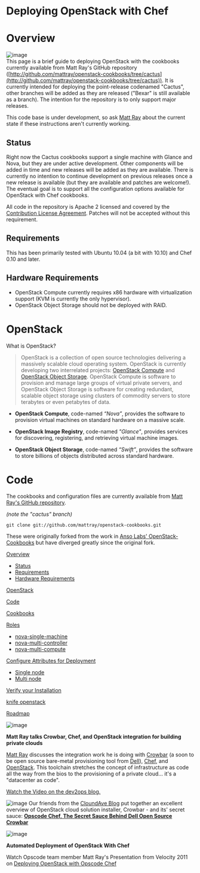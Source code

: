 Deploying OpenStack with Chef
=============================

Overview
========

![image](../attachments/11141177/13238276.jpg)   
This page is a brief guide to deploying OpenStack with the cookbooks
currently available from Matt Ray's GitHub repository
([http://github.com/mattray/openstack-cookbooks/tree/cactus](http://github.com/mattray/openstack-cookbooks/tree/cactus)).
It is currently intended for deploying the point-release codenamed
"Cactus", other branches will be added as they are released ("Bexar" is
still available as a branch). The intention for the repository is to
only support major releases.

This code base is under development, so ask [Matt
Ray](http://wiki.opscode.com/display/~matt) about the current state if
these instructions aren't currently working.   
  

Status
------

Right now the Cactus cookbooks support a single machine with Glance and
Nova, but they are under active development. Other components will be
added in time and new releases will be added as they are available.
There is currently no intention to continue development on previous
releases once a new release is available (but they are available and
patches are welcome!). The eventual goal is to support all the
configuration options available for OpenStack with Chef cookbooks.

All code in the repository is Apache 2 licensed and covered by the
[Contribution License
Agreement](How%20to%20Contribute.html "How to Contribute"). Patches will
not be accepted without this requirement.

Requirements
------------

This has been primarily tested with Ubuntu 10.04 (a bit with 10.10) and
Chef 0.10 and later.

Hardware Requirements
---------------------

-   OpenStack Compute currently requires x86 hardware with
    virtualization support (KVM is currently the only hypervisor).
-   OpenStack Object Storage should not be deployed with RAID.

OpenStack
=========

What is OpenStack?

> OpenStack is a collection of open source technologies delivering a
> massively scalable cloud operating system. OpenStack is currently
> developing two interrelated projects: [OpenStack
> Compute](http://openstack.org/projects/compute) and [OpenStack Object
> Storage](http://openstack.org/projects/storage). OpenStack Compute is
> software to provision and manage large groups of virtual private
> servers, and OpenStack Object Storage is software for creating
> redundant, scalable object storage using clusters of commodity servers
> to store terabytes or even petabytes of data.

-   **OpenStack Compute**, code-named *“Nova”*, provides the software to
    provision virtual machines on standard hardware on a massive scale.

-   **OpenStack Image Registry**, code-named *"Glance"*, provides
    services for discovering, registering, and retrieving virtual
    machine images.

-   **OpenStack Object Storage**, code-named *“Swift”*, provides the
    software to store billions of objects distributed across standard
    hardware.

Code
====

The cookbooks and configuration files are currently available from [Matt
Ray's GitHub
repository](http://github.com/mattray/openstack-cookbooks/tree/cactus).

*(note the "cactus" branch)*

    git clone git://github.com/mattray/openstack-cookbooks.git

These were originally forked from the work in [Anso Labs'
OpenStack-Cookbooks](https://github.com/ansolabs/openstack-cookbooks)
but have diverged greatly since the original fork.

  

[Overview](#DeployingOpenStackwithChef-Overview)

-   [Status](#DeployingOpenStackwithChef-Status)
-   [Requirements](#DeployingOpenStackwithChef-Requirements)
-   [Hardware
    Requirements](#DeployingOpenStackwithChef-HardwareRequirements)

[OpenStack](#DeployingOpenStackwithChef-OpenStack)

[Code](#DeployingOpenStackwithChef-Code)

[Cookbooks](#DeployingOpenStackwithChef-Cookbooks)

[Roles](#DeployingOpenStackwithChef-Roles)

-   [nova-single-machine](#DeployingOpenStackwithChef-novasinglemachine)
-   [nova-multi-controller](#DeployingOpenStackwithChef-novamulticontroller)
-   [nova-multi-compute](#DeployingOpenStackwithChef-novamulticompute)

[Configure Attributes for
Deployment](#DeployingOpenStackwithChef-ConfigureAttributesforDeployment)

-   [Single node](#DeployingOpenStackwithChef-Singlenode)
-   [Multi node](#DeployingOpenStackwithChef-Multinode)

[Verify your
Installation](#DeployingOpenStackwithChef-VerifyyourInstallation)

[knife openstack](#DeployingOpenStackwithChef-knifeopenstack)

[Roadmap](#DeployingOpenStackwithChef-Roadmap)

  

![image](images/icons/emoticons/information.gif)

**Matt Ray talks Crowbar, Chef, and OpenStack integration for building
private clouds**  
  
[Matt Ray](http://wiki.opscode.com/display/~matt) discusses the
integration work he is doing with
[Crowbar](http://robhirschfeld.com/2011/03/14/how-openstack-installer-works/)
(a soon to be open source bare-metal provisioning tool from
[Dell](http://www.dell.com/)), [Chef](http://www.opscode.com/products/),
and [OpenStack](http://www.openstack.org/). This toolchain stretches the
concept of infrastructure as code all the way from the bios to the
provisioning of a private cloud... it's a "datacenter as code".

[Watch the Video on the dev2ops
blog.](http://dev2ops.org/blog/2011/7/19/matt-ray-talks-crowbar-chef-and-openstack-integration-for-bu.html)

  

  
![image](../attachments/11141177/16187402.jpg) Our friends from the
[CloundAve Blog](http://www.cloudave.com/blog/) put together an
excellent overview of OpenStack cloud solution installer, Crowbar - and
its' secret sauce: **[Opscode Chef, The Secret Sauce Behind Dell Open
Source
Crowbar](http://www.cloudave.com/14174/opscode-chef-the-secret-sauce-behind-dell-open-source-crowbar/)**

  

  

![image](images/icons/emoticons/information.gif)

**Automated Deployment of OpenStack With Chef**  
  
 Watch Opscode team member Matt Ray's Presentation from Velocity 2011 on
[Deploying OpenStack with Opscode
Chef](http://www.slideshare.net/opscode/velocity-2011-chef-openstack-workshop)  

  

  
